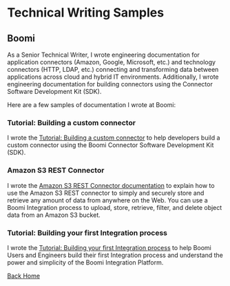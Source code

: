 # Technical Writing Samples

## Boomi
As a Senior Technical Writer, I wrote engineering documentation for application connectors (Amazon, Google, Microsoft, etc.) and technology connectors (HTTP, LDAP, etc.) connecting and transforming data between applications across cloud and hybrid IT environments. Additionally, I wrote engineering documentation for building connectors using the Connector Software Development Kit (SDK).

Here are a few samples of documentation I wrote at Boomi:

### Tutorial: Building a custom connector
I wrote the <a href="https://help.boomi.com/bundle/connectors/page/int-Building_your_own_custom_connector.html" target="_blank">Tutorial: Building a custom connector</a> to help developers build a custom connector using the Boomi Connector Software Development Kit (SDK).

### Amazon S3 REST Connector
I wrote the <a href="https://help.boomi.com/bundle/connectors/page/r-atm-Amazon_S3_REST_connector.html" target="_blank">Amazon S3 REST Connector documentation</a> to explain how to use the Amazon S3 REST connector to simply and securely store and retrieve any amount of data from anywhere on the Web. You can use a Boomi Integration process to upload, store, retrieve, filter, and delete object data from an Amazon S3 bucket.

### Tutorial: Building your first Integration process
I wrote the <a href="https://help.boomi.com/bundle/integration/page/int-First_Boomi_Integration_process.html" target="_blank">Tutorial: Building your first Integration process</a> to help Boomi Users and Engineers build their first Integration process and understand the power and simplicity of the Boomi Integration Platform. 

[Back Home](/index.md/)

